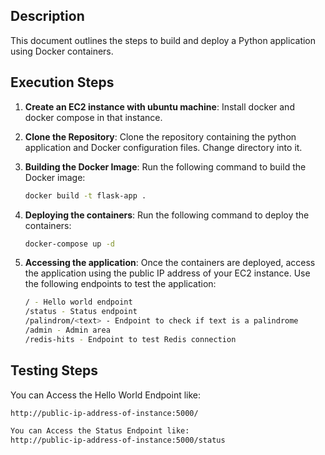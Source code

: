 ## Description

This document outlines the steps to build and deploy a Python application using Docker containers.

## Execution Steps

1. **Create an EC2 instance with ubuntu machine**: Install docker and docker compose in that instance.

1. **Clone the Repository**: Clone the repository containing the python application and Docker configuration files. Change directory into it.

2. **Building the Docker Image**: Run the following command to build the Docker image:
   ```sh
   docker build -t flask-app .
3. **Deploying the containers**: Run the following command to deploy the containers:
   ```sh
   docker-compose up -d
4. **Accessing the application**: Once the containers are deployed, access the application using the public IP address of your EC2 instance. Use the following endpoints to test the application:
   ```sh
   / - Hello world endpoint
   /status - Status endpoint
   /palindrom/<text> - Endpoint to check if text is a palindrome
   /admin - Admin area
   /redis-hits - Endpoint to test Redis connection

## Testing Steps

You can Access the Hello World Endpoint like:
```sh
http://public-ip-address-of-instance:5000/

You can Access the Status Endpoint like:
http://public-ip-address-of-instance:5000/status
